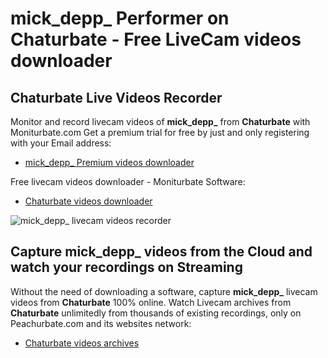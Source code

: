 # mick_depp_ Performer on Chaturbate - Free LiveCam videos downloader

## Chaturbate Live Videos Recorder

Monitor and record livecam videos of **mick_depp_** from **Chaturbate** with Moniturbate.com
Get a premium trial for free by just and only registering with your Email address:
* [mick_depp_ Premium videos downloader](https://moniturbate.com/request-demo-licence-key.html)

Free livecam videos downloader - Moniturbate Software:
* [Chaturbate videos downloader](https://moniturbate.com/moniturbate-download-software.html)

![mick_depp_ livecam videos recorder](https://peachurnet.com/templates/moniturbate-software.png)


## Capture mick_depp_ videos from the Cloud and watch your recordings on Streaming

Without the need of downloading a software, capture **mick_depp_** livecam videos from **Chaturbate** 100% online.
Watch Livecam archives from **Chaturbate** unlimitedly from thousands of existing recordings, only on Peachurbate.com and its websites network:
* [Chaturbate videos archives](https://peachurnet.com/)